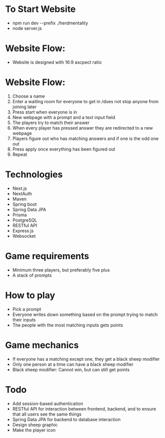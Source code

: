 # To Start Website
- npm run dev --prefix ./herdmentality
- node server.js

# Website Flow:

- Website is designed with 16:9 ascpect ratio

# Website Flow:

1. Choose a name
2. Enter a waiting room for everyone to get in /does not stop anyone from joining later
3. Press start when everyone is in
4. New webpage with a prompt and a text input field
5. The players try to match their answer
6. When every player has pressed answer they are redirected to a new webpage
7. Players figure out who has matching answers and if one is the odd one out
8. Press apply once everything has been figured out
9. Repeat



# Technologies

- Next.js
- NextAuth
- Maven
- Spring boot
- Spring Data JPA
- Prisma
- PostgreSQL
- RESTful API
- Express.js
- Websocket



# Game requirements

- Minimum three players, but preferably five plus
- A stack of prompts



# How to play

- Pick a prompt
- Everyone writes down something based on the prompt trying to match their inputs
- The people with the most matching inputs gets points



# Game mechanics

- If everyone has a matching except one, they get a black sheep modifier
- Only one person at a time can have a black sheep modifier
- Black sheep modifier: Cannot win, but can still get points



# Todo

- Add session-based authentication
- RESTful API for interaction between frontend, backend, and to ensure that all users see the same things
- Spring Data JPA for backend to database interaction
- Design sheep graphic
- Make the player icon